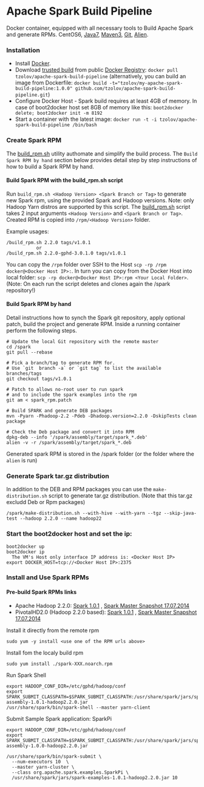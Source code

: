 Apache Spark Build Pipeline
===========================

Docker container, equipped with all necessary tools to Build Apache Spark and generate RPMs.
CentOS6, [Java7](http://www.oracle.com/technetwork/java/javase/downloads/jre7-downloads-1880261.html), [Maven3](http://maven.apache.org/), [Git](https://github.com/), [Alien](http://en.wikipedia.org/wiki/Alien_(software)).

### Installation

* Install [Docker](https://www.docker.io/).
* Download [trusted build](https://registry.hub.docker.com/u/tzolov/apache-spark-build-pipeline/) from public [Docker Registry](https://index.docker.io/): `docker pull tzolov/apache-spark-build-pipeline` (alternatively, you can build an image from Dockerfile: `docker build -t="tzolov/my-apache-spark-build-pipeline:1.0.0" github.com/tzolov/apache-spark-build-pipeline.git`)
* Configure Docker Host - Spark build requires at least 4GB of memory. In case of boot2docker host set 8GB of memory like this: `boot2docker delete; boot2docker init -m 8192`     
* Start a container with the latest image: `docker run -t -i tzolov/apache-spark-build-pipeline /bin/bash`

### Create Spark RPM
The [build_rpm.sh](https://github.com/tzolov/apache-spark-build-pipeline/blob/master/build_rpm.sh) utility authomate and simplify the build process.
The `Build Spark RPM by hand` section below provides detail step by step instructions of how to build a Spark RPM by hand. 

#### Build Spark RPM with the build_rpm.sh script
Run `build_rpm.sh <Hadoop Version> <Spark Branch or Tag>` to generate new Spark rpm, using the provided Spark and Hadoop versions. Note: only Hadoop Yarn distros are supported by this script. 
The [build_rpm.sh](https://github.com/tzolov/apache-spark-build-pipeline/blob/master/build_rpm.sh) script takes 2 input arguments `<Hadoop Version>` and `<Spark Branch or Tag>`.  Created RPM is copied into `/rpm/<Hadoop Version>` folder.  

Example usages:

    /build_rpm.sh 2.2.0 tags/v1.0.1 
               or  
    /build_rpm.sh 2.2.0-gphd-3.0.1.0 tags/v1.0.1
    
You can copy the `/rpm` folder over SSH to the Host `scp -rp /rpm docker@<Docker Host IP>:`. In turn you can copy from the Docker Host into local folder: `scp -rp docker@<Docker Host IP>:rpm <Your Local Folder>`.
(Note: On each run the script deletes and clones again the /spark repository!)
    
#### Build Spark RPM by hand
Detail instructions how to synch the Spark git repository, apply optional patch, build the project and generate RPM. Inside a running container perform the following steps.

    # Update the local Git repository with the remote master
    cd /spark
    git pull --rebase

    # Pick a branch/tag to generate RPM for. 
    # Use `git  branch -a` or `git tag` to list the available branches/tags
    git checkout tags/v1.0.1

    # Patch to allows no-root user to run spark 
    # and to include the spark examples into the rpm
    git am < spark_rpm.patch

    # Build SPARK and generate DEB packages
    mvn -Pyarn -Phadoop-2.2 -Pdeb -Dhadoop.version=2.2.0 -DskipTests clean package

    # Check the Deb package and convert it into RPM
    dpkg-deb --info '/spark/assembly/target/spark_*.deb'
    alien -v -r /spark/assembly/target/spark_*.deb 

Generated spark RPM is stored in the /spark folder (or the folder where the `alien` is run)

### Generate Spark tar.gz distribution 
In addition to the DEB and RPM packages you can use the `make-distribution.sh` script to generate tar.gz distribution. (Note that this tar.gz excludd Deb or Rpm packages)

    /spark/make-distribution.sh --with-hive --with-yarn --tgz --skip-java-test --hadoop 2.2.0 --name hadoop22

### Start the boot2docker host and set the ip:

    boot2docker up 
    boot2docker ip
      The VM's Host only interface IP address is: <Docker Host IP>
    export DOCKER_HOST=tcp://<Docker Host IP>:2375


### Install and Use Spark RPMs

#### Pre-build Spark RPMs links

+ Apache Hadoop 2.2.0:
[Spark 1.0.1](https://dl.dropboxusercontent.com/u/79241625/spark/rpm/2.2.0/spark-1.0.1-3.noarch.rpm) , 
[Spark Master Snapshot 17.07.2014](https://dl.dropboxusercontent.com/u/79241625/spark/rpm/2.2.0-gphd-3.0.1.0/spark-1.0.1-1.noarch.rpm)
+ PivotalHD2.0 (Hadoop 2.2.0 based):
[Spark 1.0.1](https://dl.dropboxusercontent.com/u/79241625/spark/rpm/2.2.0/spark-1.1.0%2BSNAPSHOT-1.noarch.rpm) ,
[Spark Master Snapshot 17.07.2014](https://dl.dropboxusercontent.com/u/79241625/spark/rpm/2.2.0-gphd-3.0.1.0/spark-1.1.0%2BSNAPSHOT-5.noarch.rpm) 

Install it directly from the remote rpm

    sudo yum -y install <use one of the RPM urls above>

Install fom the localy build rpm
    
    sudo yum install ./spark-XXX.noarch.rpm

Run Spark Shell

    export HADOOP_CONF_DIR=/etc/gphd/hadoop/conf
    export SPARK_SUBMIT_CLASSPATH=$SPARK_SUBMIT_CLASSPATH:/usr/share/spark/jars/spark-assembly-1.0.1-hadoop2.2.0.jar
    /usr/share/spark/bin/spark-shell --master yarn-client
    
Submit Sample Spark application: SparkPi

    export HADOOP_CONF_DIR=/etc/gphd/hadoop/conf
    export SPARK_SUBMIT_CLASSPATH=$SPARK_SUBMIT_CLASSPATH:/usr/share/spark/jars/spark-assembly-1.0.0-hadoop2.2.0.jar

    /usr/share/spark/bin/spark-submit \ 
      --num-executors 10  \ 
      --master yarn-cluster \ 
      --class org.apache.spark.examples.SparkPi \
      /usr/share/spark/jars/spark-examples-1.0.1-hadoop2.2.0.jar 10

